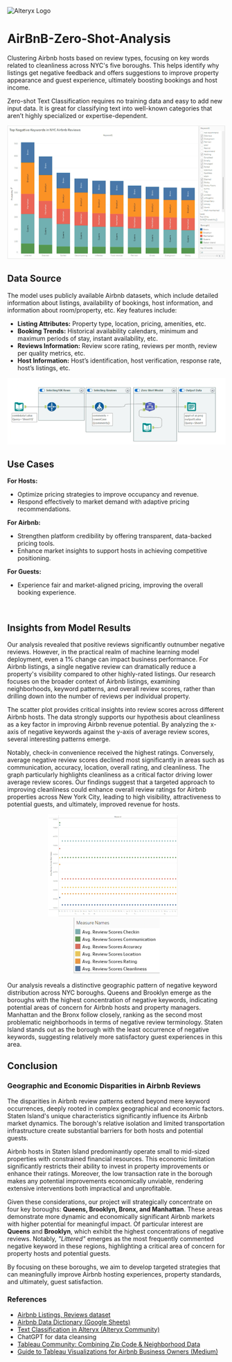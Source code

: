 <p>
  <img src="https://raw.githubusercontent.com/abhi8699/assets/main/alteryx-square.png" alt="Alteryx Logo" width="80"/>
</p>




# AirBnB-Zero-Shot-Analysis
Clustering Airbnb hosts based on review types, focusing on key words related to cleanliness across NYC's five boroughs. This helps identify why listings get negative feedback and offers suggestions to improve property appearance and guest experience, ultimately boosting bookings and host income.

Zero-shot Text Classification requires no training data and easy to add new input data. It is great for classifying text into well-known categories that aren’t highly specialized or expertise-dependent.

<div align="center"> 
  <img src="https://raw.githubusercontent.com/sreenijakurra/AirBnB-Zero-Shot-Analysis/main/negativekeywords.png" />
</div>



<h2>Data Source</h2>

<p>
The model uses publicly available Airbnb datasets, which include detailed information about listings, availability of bookings, host information, and information about room/property, etc. Key features include:
</p>

<ul>
  <li><strong>Listing Attributes:</strong> Property type, location, pricing, amenities, etc.</li>
  <li><strong>Booking Trends:</strong> Historical availability calendars, minimum and maximum periods of stay, instant availability, etc.</li>
  <li><strong>Reviews Information:</strong> Review score rating, reviews per month, review per quality metrics, etc.</li>
  <li><strong>Host Information:</strong> Host’s identification, host verification, response rate, host’s listings, etc.</li>
</ul>

<div align="center"> 
  <img src="https://raw.githubusercontent.com/sreenijakurra/AirBnB-Zero-Shot-Analysis/main/zeroshotmodelalteryx.png" />
</div>

<h2>Use Cases</h2>
<p><strong>For Hosts:</strong></p>
<ul>
  <li>Optimize pricing strategies to improve occupancy and revenue.</li>
  <li>Respond effectively to market demand with adaptive pricing recommendations.</li>
</ul>

<p><strong>For Airbnb:</strong></p>
<ul>
  <li>Strengthen platform credibility by offering transparent, data-backed pricing tools.</li>
  <li>Enhance market insights to support hosts in achieving competitive positioning.</li>
</ul>

<p><strong>For Guests:</strong></p>
<ul>
  <li>Experience fair and market-aligned pricing, improving the overall booking experience.</li>
</ul>

<br>

<h2>Insights from Model Results</h2>

<p>
Our analysis revealed that positive reviews significantly outnumber negative reviews. However, in the practical realm of machine learning model deployment, even a 1% change can impact business performance. For Airbnb listings, a single negative review can dramatically reduce a property's visibility compared to other highly-rated listings. Our research focuses on the broader context of Airbnb listings, examining neighborhoods, keyword patterns, and overall review scores, rather than drilling down into the number of reviews per individual property.
</p>

<p>
The scatter plot provides critical insights into review scores across different Airbnb hosts. The data strongly supports our hypothesis about cleanliness as a key factor in improving Airbnb revenue potential. By analyzing the x-axis of negative keywords against the y-axis of average review scores, several interesting patterns emerge.
</p>

<p>
Notably, check-in convenience received the highest ratings. Conversely, average negative review scores declined most significantly in areas such as communication, accuracy, location, overall rating, and cleanliness. The graph particularly highlights cleanliness as a critical factor driving lower average review scores. Our findings suggest that a targeted approach to improving cleanliness could enhance overall review ratings for Airbnb properties across New York City, leading to high visibility, attractiveness to potential guests, and ultimately, improved revenue for hosts.
</p>


<p align="center">
  <img src="https://raw.githubusercontent.com/sreenijakurra/AirBnB-Zero-Shot-Analysis/main/avgreviewscores.png" alt="Average Review Scores" width="300"/>
  &nbsp;&nbsp;&nbsp;
  <img src="https://raw.githubusercontent.com/sreenijakurra/AirBnB-Zero-Shot-Analysis/main/avgreviewscoresscale.png" alt="Scaled Average Review Scores" width="200"/>
</p>


<p>
Our analysis reveals a distinctive geographic pattern of negative keyword distribution across NYC boroughs. Queens and Brooklyn emerge as the boroughs with the highest concentration of negative keywords, indicating potential areas of concern for Airbnb hosts and property managers. Manhattan and the Bronx follow closely, ranking as the second most problematic neighborhoods in terms of negative review terminology. Staten Island stands out as the borough with the least occurrence of negative keywords, suggesting relatively more satisfactory guest experiences in this area.
</p>

<h2> Conclusion </h2>
<h3>Geographic and Economic Disparities in Airbnb Reviews</h3>

<p>
The disparities in Airbnb review patterns extend beyond mere keyword occurrences, deeply rooted in complex geographical and economic factors. Staten Island's unique characteristics significantly influence its Airbnb market dynamics. The borough's relative isolation and limited transportation infrastructure create substantial barriers for both hosts and potential guests.
</p>

<p>
Airbnb hosts in Staten Island predominantly operate small to mid-sized properties with constrained financial resources. This economic limitation significantly restricts their ability to invest in property improvements or enhance their ratings. Moreover, the low transaction rate in the borough makes any potential improvements economically unviable, rendering extensive interventions both impractical and unprofitable.
</p>

<p>
Given these considerations, our project will strategically concentrate on four key boroughs: <strong>Queens, Brooklyn, Bronx, and Manhattan</strong>. These areas demonstrate more dynamic and economically significant Airbnb markets with higher potential for meaningful impact. Of particular interest are <strong>Queens</strong> and <strong>Brooklyn</strong>, which exhibit the highest concentrations of negative reviews. Notably, <em>"Littered"</em> emerges as the most frequently commented negative keyword in these regions, highlighting a critical area of concern for property hosts and potential guests.
</p>

<p>
By focusing on these boroughs, we aim to develop targeted strategies that can meaningfully improve Airbnb hosting experiences, property standards, and ultimately, guest satisfaction.
</p>


<h3>References</h3>

<ul>
  <li>
    <a href="https://insideAirbnb.com/new-york-city/" target="_blank">
      Airbnb Listings, Reviews dataset
    </a>
  </li>
  <li>
    <a href="https://docs.google.com/spreadsheets/d/1iWCNJcSutYqpULSQHlNyGInUvHg2BoUGoNRIGa6Szc4/edit?gid=1322284596#gid=1322284596" target="_blank">
      Airbnb Data Dictionary (Google Sheets)
    </a>
  </li>
  <li>
    <a href="https://community.alteryx.com/t5/Data-Science/Text-Classification-in-Alteryx/ba-p/1233776" target="_blank">
      Text Classification in Alteryx (Alteryx Community)
    </a>
  </li>
  <li>
    ChatGPT for data cleansing
  </li>
  <li>
    <a href="https://community.tableau.com/s/question/0D54T00000C5PhDSAV/combining-zipcode-data-and-link-it-to-neigbourhood-data" target="_blank">
      Tableau Community: Combining Zip Code & Neighborhood Data
    </a>
  </li>
  <li>
    <a href="https://medium.com/@aimanmaznan/crafting-business-insights-a-guide-to-tableau-visualizations-for-airbnb-business-owners-aa5136c34c1a" target="_blank">
      Guide to Tableau Visualizations for Airbnb Business Owners (Medium)
    </a>
  </li>
</ul>
